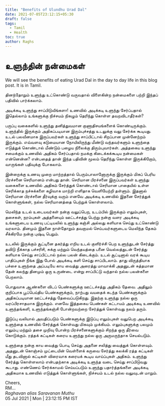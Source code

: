 ```yaml
---
title: "Benefits of Ulundhu Urad Dal"
date: 2021-07-05T23:12:15+05:30
draft: false
tags:
  - Tamil
  - Health
toc: true
author: Raghs
---
```


# உளுந்தின் நன்மைகள்

We will see the benefits of eating Urad Dal in the day to day life in this blog post.  It is in Tamil. 

<!--more-->


தினந்தோறும் உளுந்து உட்கொண்டு வருவதால் விளைகின்ற நன்மைகளை பற்றி இந்தப் பதிவில் பார்க்கலாம். 

அடிக்கடி உளுந்து சாப்பிடுவீங்களா! உணவில் அடிக்கடி உளுந்து சேர்ப்பதால் இதெல்லாம் உங்களுக்கு நிச்சயம் நிகழும் தெரிந்து கொள்ள தவறவிடாதீர்கள்?

பருப்பு வகைகளில் உளுந்து தனித்துவமான குணாதிசயங்களைக் கொண்டிருக்கும். உளுந்தில் இருக்கும் அதிகப்படியான இரும்புச்சத்து உடலுக்கு வலு சேர்க்க கூடியது. உடல் பலவீனமாக இருப்பவர்கள் உளுந்து சாப்பிட்டால் சிறப்பான முன்னேற்றம் இருக்கும். எவ்வளவு கடுமையான நோயிலிருந்து மீண்டு வந்தவர்களும் உளுந்தை எடுத்துக் கொண்டால் மீண்டும் பழைய நிலைக்கு திரும்புவார்கள். அத்தகைய உளுந்து சமைக்கும் உணவில் அதிகம் சேர்ப்பதால் நமக்கு கிடைக்கக்கூடிய நன்மைகள் என்னென்ன? என்பதைத் தான் இந்த பதிவின் மூலம் தெரிந்து கொள்ள இருக்கிறோம், வாருங்கள் பதிவுக்கு போகலாம்.

இன்றைக்கு உணவு முறை மாற்றத்தால் பெரும்பாலானோருக்கு இருக்கும் மிகப் பெரிய பிரச்சனை செரிமானம் என்பது தான். செரிமான பிரச்சனை இருப்பவர்கள் உளுந்து வகைகளை உணவில் அதிகம் சேர்த்துக் கொண்டால் செரிமான பாதையில் உள்ள செரிக்காத நச்சுக்களை கழிவாக மாற்றி எளிதாக வெளியேற்றி தள்ளும். இதனால் செரிமான பிரச்சனை தீர்வுக்கு வரும் எனவே அடிக்கடி உணவில் இதனை சேர்த்துக் கொள்ளுங்கள், நல்ல செரிமானத்தை பெற்றுக் கொள்ளலாம்.

மெலிந்த உடல் உடையவர்கள் நன்கு வலுப்பெற, உடம்பில் இருக்கும் எலும்புகள், தசைகள், நரம்புகள் அத்தனையும் ஊட்டச்சத்து பெற்று நன்கு வளர அடிக்கடி உங்களுடைய உணவு பட்டியலில் உளுந்து கஞ்சி அல்லது களியாக செய்து உட்கொண்டு வரலாம். தினமும் இதனை நாள்தோறும் தவறாமல் செய்பவர்களுடைய மெலிந்த தேகம் சீக்கிரமே நன்கு புஷ்டி பெறும்.

உடலில் இருக்கும் சூட்டினை தகர்த்து எறிய உடல் குளிர்ச்சி பெற உளுந்துடன் சேர்த்து தவிடு நீக்காத பச்சரிசி, சுக்கு மற்றும் வெந்தயத்தை பனை வெல்லத்துடன் சேர்த்து களியாக செய்து சாப்பிட்டால் நல்ல பலன் கிடைக்கும். உடல் சூட்டினால் வரக் கூடிய பாதிப்புகள் நீங்க இது போல் அடிக்கடி களி செய்து சாப்பிடலாம். தாது விருத்தியாக பச்சை உளுந்தை அப்படியே காய வைத்து அரைத்து மாவாக்கி அதனுடன் சுத்தமான தேன் கலந்து தினமும் ஒரு உருண்டை என்று சாப்பிட்டு வந்தால் நல்ல பலன்களை பெறலாம்.

பொதுவாக ஆண்களை விடப் பெண்களுக்கு ஊட்டச்சத்து அதிகம் தேவை. அதிலும் குறிப்பாக பூப்பெய்திய பெண்களுக்கும், நாற்பது வயதைக் கடந்த பெண்களுக்கும் அதிகப்படியான ஊட்டச்சத்து தேவைப்படுகிறது. இதற்கு உளுந்து நல்ல ஒரு வரப்பிரசாதமாக இருக்கும். எனவே இத்தகைய பெண்கள் கட்டாயம் அடிக்கடி உணவில் உளுந்தங்களி, உளுந்தங்கஞ்சி போன்றவற்றை சேர்த்துக் கொள்வது நலம் தரும்.

இடுப்பு வலியால் அவதிப்படும் பெண்களுக்கு இடுப்பு எலும்புகள் வலுபெற அடிக்கடி உளுந்தை உணவில் சேர்த்துக் கொள்வது மிகவும் முக்கியம். எலும்புகளுக்கு பலமும் எலும்பு மற்றும் தசை முறிவு போன்ற பிரச்சனைகளுக்கும் சிறந்த ஒரு தீர்வை கொடுக்கும். ரத்தக் கட்டிகள் கரைய உளுந்து நல்ல ஒரு அருமருந்தாக செயல்படும்.

உளுந்தை நன்கு காய வைத்து பொடி செய்து அதனை சலித்து வைத்துக் கொள்ளவும். அதனுடன் கொஞ்சம் முட்டையின் வெள்ளைக் கருவை சேர்த்து கலக்கி ரத்த கட்டிகள் மீது தடவினால் கட்டிகள் விரைவாக கரையக் கூடிய வாய்ப்புகள் அதிகம். உளுந்து சேர்த்து கொள்ளலாம் என்பதற்காக அடிக்கடி உளுந்த வடை செய்து சாப்பிடுவது கூடாது. எண்ணெய் சேர்க்காமல் செய்யப்படும் உளுந்து பதார்த்தங்களை அடிக்கடி அதிகமாக உணவில் எடுத்துக் கொள்ளுங்கள், நிச்சயம் உடல் நல்ல வலுவுடன் மாறும்.



Cheers,\
RM...\
_Raghavan alias Saravanan Muthu_\
05 Jul 2021 | Mon | 23:12:15 PM IST
